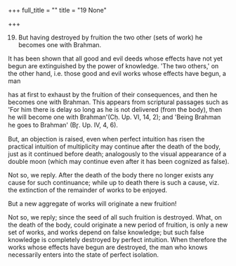 +++
full_title = ""
title = "19 None"

+++


19. But having destroyed by fruition the two other (sets of work) he becomes one with Brahman.

It has been shown that all good and evil deeds whose effects have not yet begun are extinguished by the power of knowledge. 'The two others,' on the other hand, i.e. those good and evil works whose effects have begun, a man

has at first to exhaust by the fruition of their consequences, and then he becomes one with Brahman. This appears from scriptural passages such as 'For him there is delay so long as he is not delivered (from the body), then he will become one with Brahman'(Cḥ. Up. VI, 14, 2); and 'Being Brahman he goes to Brahman' (Br̥. Up. IV, 4, 6).

But, an objection is raised, even when perfect intuition has risen the practical intuition of multiplicity may continue after the death of the body, just as it continued before death; analogously to the visual appearance of a double moon (which may continue even after it has been cognized as false).

Not so, we reply. After the death of the body there no longer exists any cause for such continuance; while up to death there is such a cause, viz. the extinction of the remainder of works to be enjoyed.

But a new aggregate of works will originate a new fruition!

Not so, we reply; since the seed of all such fruition is destroyed. What, on the death of the body, could originate a new period of fruition, is only a new set of works, and works depend on false knowledge; but such false knowledge is completely destroyed by perfect intuition. When therefore the works whose effects have begun are destroyed, the man who knows necessarily enters into the state of perfect isolation.

